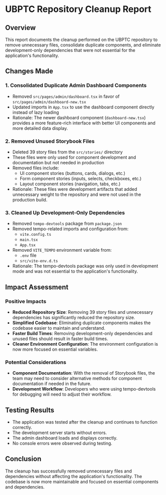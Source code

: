 # UBPTC Repository Cleanup Report

## Overview
This report documents the cleanup performed on the UBPTC repository to remove unnecessary files, consolidate duplicate components, and eliminate development-only dependencies that were not essential for the application's functionality.

## Changes Made

### 1. Consolidated Duplicate Admin Dashboard Components
- Removed `src/pages/admin/dashboard.tsx` in favor of `src/pages/admin/dashboard-new.tsx`
- Updated imports in `App.tsx` to use the dashboard component directly instead of lazy loading
- Rationale: The newer dashboard component (`dashboard-new.tsx`) provides a more feature-rich interface with better UI components and more detailed data display.

### 2. Removed Unused Storybook Files
- Deleted 39 story files from the `src/stories/` directory
- These files were only used for component development and documentation but not needed in production
- Removed files include:
  - UI component stories (buttons, cards, dialogs, etc.)
  - Form component stories (inputs, selects, checkboxes, etc.)
  - Layout component stories (navigation, tabs, etc.)
- Rationale: These files were development artifacts that added unnecessary weight to the repository and were not used in the production build.

### 3. Cleaned Up Development-Only Dependencies
- Removed `tempo-devtools` package from `package.json`
- Removed tempo-related imports and configuration from:
  - `vite.config.ts`
  - `main.tsx`
  - `App.tsx`
- Removed `VITE_TEMPO` environment variable from:
  - `.env` file
  - `src/vite-env.d.ts`
- Rationale: The tempo-devtools package was only used in development mode and was not essential to the application's functionality.

## Impact Assessment

### Positive Impacts
- **Reduced Repository Size**: Removing 39 story files and unnecessary dependencies has significantly reduced the repository size.
- **Simplified Codebase**: Eliminating duplicate components makes the codebase easier to maintain and understand.
- **Faster Build Times**: Removing development-only dependencies and unused files should result in faster build times.
- **Cleaner Environment Configuration**: The environment configuration is now more focused on essential variables.

### Potential Considerations
- **Component Documentation**: With the removal of Storybook files, the team may need to consider alternative methods for component documentation if needed in the future.
- **Development Workflow**: Developers who were using tempo-devtools for debugging will need to adjust their workflow.

## Testing Results
- The application was tested after the cleanup and continues to function correctly.
- The development server starts without errors.
- The admin dashboard loads and displays correctly.
- No console errors were observed during testing.

## Conclusion
The cleanup has successfully removed unnecessary files and dependencies without affecting the application's functionality. The codebase is now more maintainable and focused on essential components and dependencies.
